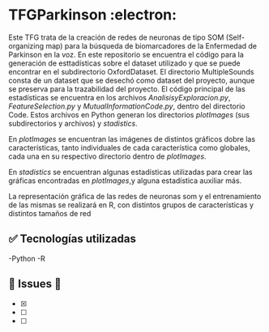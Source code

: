 # TFGParkinson :electron:
Este TFG trata de la creación de redes de neuronas de tipo SOM (Self-organizing map) para la búsqueda de biomarcadores de la Enfermedad de Parkinson en la voz. En este repositorio se encuentra el código para la generación de esttadísticas sobre el dataset utilizado y que se puede encontrar en el subdirectorio OxfordDataset. El directorio MultipleSounds consta de un dataset que se desechó como dataset del proyecto, aunque se preserva para la trazabilidad del proyecto.
El código principal de las estadísticas se encuentra en los archivos _AnalisisyExploracion.py_, _FeatureSelection.py_ y _MutualInformationCode.py_, dentro del directorio Code. Estos archivos en Python generan los directorios _plotImages_ (sus subdirectorios y archivos) y _stadistics_. 

En _plotImages_ se encuentran las imágenes de distintos gráficos dobre las características, tanto individuales de cada característica como globales, cada una en su respectivo directorio dentro de _plotImages_.

En _stadistics_ se encuentran algunas estadísticas utilizadas para crear las gráficas encontradas en _plotImages_,y alguna estadística auxiliar más.

La representación gráfica de las redes de neuronas som y el entrenamiento de las mismas se realizará en R, con distintos grupos de características y distintos tamaños de red

## :white_check_mark: Tecnologías utilizadas

-Python
-R

## :construction: Issues :construction:

- [x]
- [ ]
- [ ]
